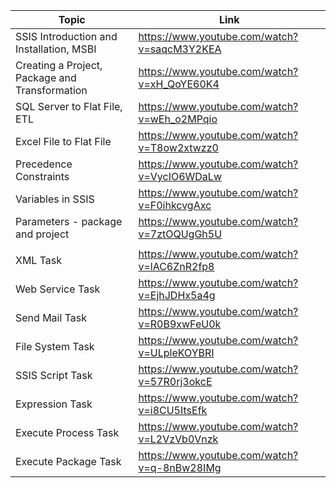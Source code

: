 | Topic | Link |
| ----- | ---- |
|SSIS Introduction and Installation, MSBI | https://www.youtube.com/watch?v=saqcM3Y2KEA |
|Creating a Project, Package and Transformation | https://www.youtube.com/watch?v=xH_QoYE60K4 |
|SQL Server to Flat File, ETL | https://www.youtube.com/watch?v=wEh_o2MPqio |
|Excel File to Flat File | https://www.youtube.com/watch?v=T8ow2xtwzz0 |
|Precedence Constraints | https://www.youtube.com/watch?v=VycIO6WDaLw |
| Variables in SSIS | https://www.youtube.com/watch?v=F0ihkcvgAxc |
| Parameters - package and project | https://www.youtube.com/watch?v=7ztOQUgGh5U |
|  |  |
|XML Task | https://www.youtube.com/watch?v=lAC6ZnR2fp8 |
|Web Service Task | https://www.youtube.com/watch?v=EjhJDHx5a4g |
|Send Mail Task | https://www.youtube.com/watch?v=R0B9xwFeU0k |
|File System Task | https://www.youtube.com/watch?v=ULpleKOYBRI |
|SSIS Script Task | https://www.youtube.com/watch?v=57R0rj3okcE |
|Expression Task | https://www.youtube.com/watch?v=i8CU5ItsEfk |
|Execute Process Task | https://www.youtube.com/watch?v=L2VzVb0Vnzk |
|Execute Package Task | https://www.youtube.com/watch?v=q-8nBw28IMg |
